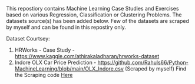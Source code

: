 This repostiory contains Machine Learning Case Studies and Exercises based on various Regression, Classification or Clustering Problems. The datasets source(s) has been added below. 
Few of the datasets are scraped by myself and can be found in this repostiry only.

Dataset Courtsey:

1.  HRWorks - Case Study - https://www.kaggle.com/athirakaladharan/hrworks-dataset
2.  Indore OLX Car Price Prediction - https://github.com/Rahuls66/Python-MachineLearning/blob/main/OLX_Indore.csv (Scraped by myself)
Find the Scraping code [Here](https://github.com/Rahuls66/Python-DataScraping/blob/main/OLX%20Cars%20-%206th%20August%202021.ipynb)
